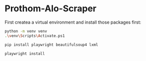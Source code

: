# Prothom-Alo-Scraper
First createa a virtual environment and install those packages first:

~~~bash
python -m venv venv
.\venv\Scripts\Activate.ps1
~~~

~~~bash
pip install playwright beautifulsoup4 lxml

~~~
~~~bash
playwright install
~~~
